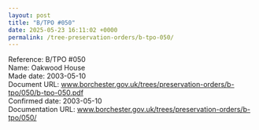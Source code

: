 ```yaml
---
layout: post
title: "B/TPO #050"
date: 2025-05-23 16:11:02 +0000
permalink: /tree-preservation-orders/b-tpo-050/
---
```


Reference:	B/TPO #050 <br/>
Name: Oakwood House<br/>
Made date: 2003-05-10<br/>
Document URL: www.borchester.gov.uk/trees/preservation-orders/b-tpo/050/b-tpo-050.pdf<br/>
Confirmed date: 2003-05-10<br/>
Documentation URL: www.borchester.gov.uk/trees/preservation-orders/b-tpo/050/<br/>
